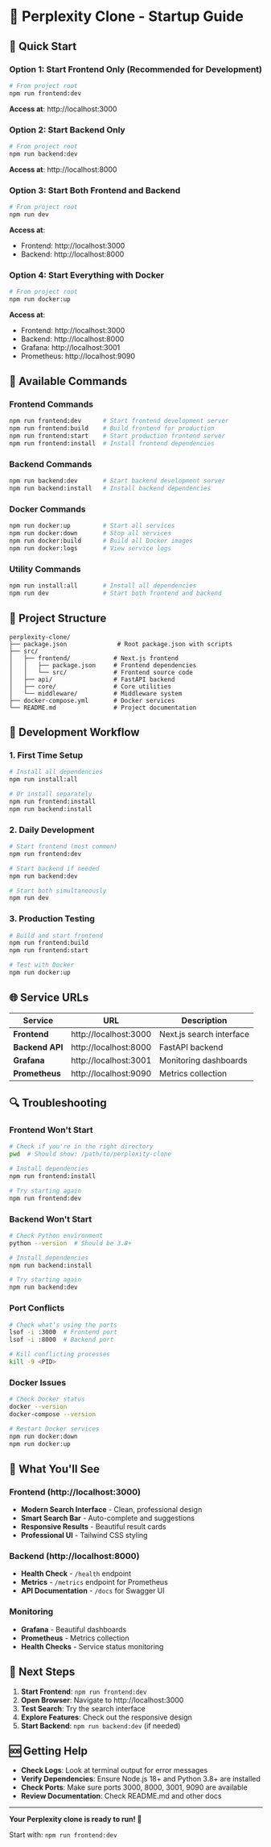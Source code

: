 # 🚀 Perplexity Clone - Startup Guide

## 🎯 Quick Start

### **Option 1: Start Frontend Only (Recommended for Development)**
```bash
# From project root
npm run frontend:dev
```
**Access at**: http://localhost:3000

### **Option 2: Start Backend Only**
```bash
# From project root
npm run backend:dev
```
**Access at**: http://localhost:8000

### **Option 3: Start Both Frontend and Backend**
```bash
# From project root
npm run dev
```
**Access at**: 
- Frontend: http://localhost:3000
- Backend: http://localhost:8000

### **Option 4: Start Everything with Docker**
```bash
# From project root
npm run docker:up
```
**Access at**:
- Frontend: http://localhost:3000
- Backend: http://localhost:8000
- Grafana: http://localhost:3001
- Prometheus: http://localhost:9090

## 🔧 Available Commands

### **Frontend Commands**
```bash
npm run frontend:dev      # Start frontend development server
npm run frontend:build    # Build frontend for production
npm run frontend:start    # Start production frontend server
npm run frontend:install  # Install frontend dependencies
```

### **Backend Commands**
```bash
npm run backend:dev       # Start backend development server
npm run backend:install   # Install backend dependencies
```

### **Docker Commands**
```bash
npm run docker:up         # Start all services
npm run docker:down       # Stop all services
npm run docker:build      # Build all Docker images
npm run docker:logs       # View service logs
```

### **Utility Commands**
```bash
npm run install:all       # Install all dependencies
npm run dev               # Start both frontend and backend
```

## 📁 Project Structure

```
perplexity-clone/
├── package.json              # Root package.json with scripts
├── src/
│   ├── frontend/            # Next.js frontend
│   │   ├── package.json     # Frontend dependencies
│   │   └── src/             # Frontend source code
│   ├── api/                 # FastAPI backend
│   ├── core/                # Core utilities
│   └── middleware/          # Middleware system
├── docker-compose.yml       # Docker services
└── README.md                # Project documentation
```

## 🚀 Development Workflow

### **1. First Time Setup**
```bash
# Install all dependencies
npm run install:all

# Or install separately
npm run frontend:install
npm run backend:install
```

### **2. Daily Development**
```bash
# Start frontend (most common)
npm run frontend:dev

# Start backend if needed
npm run backend:dev

# Start both simultaneously
npm run dev
```

### **3. Production Testing**
```bash
# Build and start frontend
npm run frontend:build
npm run frontend:start

# Test with Docker
npm run docker:up
```

## 🌐 Service URLs

| Service | URL | Description |
|---------|-----|-------------|
| **Frontend** | http://localhost:3000 | Next.js search interface |
| **Backend API** | http://localhost:8000 | FastAPI backend |
| **Grafana** | http://localhost:3001 | Monitoring dashboards |
| **Prometheus** | http://localhost:9090 | Metrics collection |

## 🔍 Troubleshooting

### **Frontend Won't Start**
```bash
# Check if you're in the right directory
pwd  # Should show: /path/to/perplexity-clone

# Install dependencies
npm run frontend:install

# Try starting again
npm run frontend:dev
```

### **Backend Won't Start**
```bash
# Check Python environment
python --version  # Should be 3.8+

# Install dependencies
npm run backend:install

# Try starting again
npm run backend:dev
```

### **Port Conflicts**
```bash
# Check what's using the ports
lsof -i :3000  # Frontend port
lsof -i :8000  # Backend port

# Kill conflicting processes
kill -9 <PID>
```

### **Docker Issues**
```bash
# Check Docker status
docker --version
docker-compose --version

# Restart Docker services
npm run docker:down
npm run docker:up
```

## 📱 What You'll See

### **Frontend (http://localhost:3000)**
- **Modern Search Interface** - Clean, professional design
- **Smart Search Bar** - Auto-complete and suggestions
- **Responsive Results** - Beautiful result cards
- **Professional UI** - Tailwind CSS styling

### **Backend (http://localhost:8000)**
- **Health Check** - `/health` endpoint
- **Metrics** - `/metrics` endpoint for Prometheus
- **API Documentation** - `/docs` for Swagger UI

### **Monitoring**
- **Grafana** - Beautiful dashboards
- **Prometheus** - Metrics collection
- **Health Checks** - Service status monitoring

## 🎯 Next Steps

1. **Start Frontend**: `npm run frontend:dev`
2. **Open Browser**: Navigate to http://localhost:3000
3. **Test Search**: Try the search interface
4. **Explore Features**: Check out the responsive design
5. **Start Backend**: `npm run backend:dev` (if needed)

## 🆘 Getting Help

- **Check Logs**: Look at terminal output for error messages
- **Verify Dependencies**: Ensure Node.js 18+ and Python 3.8+ are installed
- **Check Ports**: Make sure ports 3000, 8000, 3001, 9090 are available
- **Review Documentation**: Check README.md and other docs

---

**Your Perplexity clone is ready to run! 🚀**

Start with: `npm run frontend:dev`
